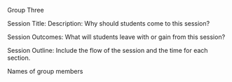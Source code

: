 Group Three

Session Title: 
Description: Why should students come to this session? 

Session Outcomes: What will students leave with or gain from this session?

Session Outline:  Include the flow of the session and the time for each section.

Names of group members 
